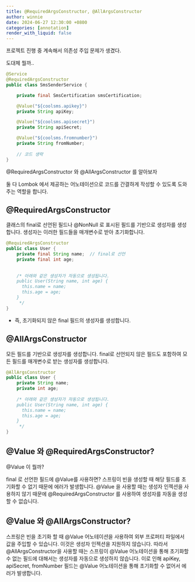 ```yaml
---
title: @RequiredArgsConstructor, @AllArgsConstructor
author: winnie
date: 2024-06-27 12:30:00 +0800
categories: [annotation]
render_with_liquid: false
---
```


프로젝트 진행 중 계속해서 의존성 주입 문제가 생겼다.

도대체 뭘까..

```java
@Service
@RequiredArgsConstructor
public class SmsSenderService {

    private final SmsCertification smsCertification;

    @Value("${coolsms.apikey}")
    private String apiKey;

    @Value("${coolsms.apisecret}")
    private String apiSecret;

    @Value("${coolsms.fromnumber}")
    private String fromNumber;
    
    // 코드 생략
}


```

@RequiredArgsConstructor 와 @AllArgsConstructor 를 알아보자

둘 다 Lombok 에서 제공하는 어노테이션으로 코드를 간결하게 작성할 수 있도록 도와주는 역할을 합니다.




## @RequiredArgsConstructor
클래스의 final로 선언된 필드나 @NonNull 로 표시된 필드를 기반으로 생성자를 생성합니다.
생성자는 이러한 필드들을 매개변수로 받아 초기화합니다.
```java
@RequiredArgsConstructor
public class User {
    private final String name;  // final로 선언
    private final int age;
    
    
    /* 아래와 같은 생성자가 자동으로 생성됩니다.
    public User(String name, int age) {
      this.name = name;
      this.age = age;
    }
     */
}
```
* 즉, 초기화되지 않은 final 필드의 생성자를 생성합니다.



## @AllArgsConstructor
모든 필드를 기반으로 생성자를 생성합니다.
final로 선언되지 않은 필드도 포함하여 모든 필드를 매개변수로 받는 생성자를 생성합니다.
```java
@AllArgsConstructor
public class User {
    private String name;
    private int age;
    
    /* 아래와 같은 생성자가 자동으로 생성됩니다.
    public User(String name, int age) {
      this.name = name;
      this.age = age;
    }
     */
}
```



## @Value 와 @RequiredArgsConstructor?
@Value 이 뭘까?


final 로 선언한 필드에 @Value를 사용하면?
스프링이 빈을 생성할 때 해당 필드를 초기화할 수 없기 때문에 에러가 발생합니다.
@Value 을 사용할 때는 생성자 인젝션을 사용하지 않기 때문에 @RequiredArgsConstructor 를 사용하여
생성자를 자동을 생성할 수 없습니다.


## @Value 와 @AllArgsConstructor?
스프링은 빈을 초기화 할 때 @Value 어노테이션을 사용하여 외부 프로퍼티 파일에서 값을 주입할 수 있습니다.
이것은 생성자 인젝션을 지원하지 않습니다.
따라서 @AllArgsConstructor을 사용할 때는 스프링이 @Value 어노테이션을 통해 초기화할 수 없는 필드에 대해서는 생성자를 자동으로 생성하지 않습니다. 
이로 인해 apiKey, apiSecret, fromNumber 필드는 @Value 어노테이션을 통해 초기화할 수 없어서 에러가 발생합니다.
